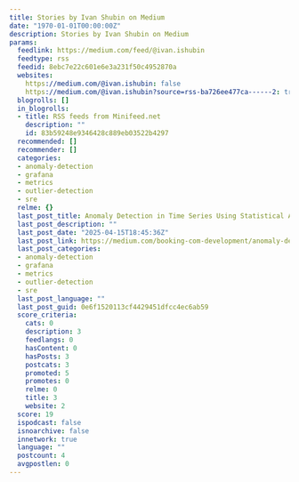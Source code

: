 ```yaml
---
title: Stories by Ivan Shubin on Medium
date: "1970-01-01T00:00:00Z"
description: Stories by Ivan Shubin on Medium
params:
  feedlink: https://medium.com/feed/@ivan.ishubin
  feedtype: rss
  feedid: 8ebc7e22c601e6e3a231f50c4952870a
  websites:
    https://medium.com/@ivan.ishubin: false
    https://medium.com/@ivan.ishubin?source=rss-ba726ee477ca------2: true
  blogrolls: []
  in_blogrolls:
  - title: RSS feeds from Minifeed.net
    description: ""
    id: 83b59248e9346428c889eb03522b4297
  recommended: []
  recommender: []
  categories:
  - anomaly-detection
  - grafana
  - metrics
  - outlier-detection
  - sre
  relme: {}
  last_post_title: Anomaly Detection in Time Series Using Statistical Analysis
  last_post_description: ""
  last_post_date: "2025-04-15T18:45:36Z"
  last_post_link: https://medium.com/booking-com-development/anomaly-detection-in-time-series-using-statistical-analysis-cc587b21d008?source=rss-ba726ee477ca------2
  last_post_categories:
  - anomaly-detection
  - grafana
  - metrics
  - outlier-detection
  - sre
  last_post_language: ""
  last_post_guid: 0e6f1520113cf4429451dfcc4ec6ab59
  score_criteria:
    cats: 0
    description: 3
    feedlangs: 0
    hasContent: 0
    hasPosts: 3
    postcats: 3
    promoted: 5
    promotes: 0
    relme: 0
    title: 3
    website: 2
  score: 19
  ispodcast: false
  isnoarchive: false
  innetwork: true
  language: ""
  postcount: 4
  avgpostlen: 0
---
```

